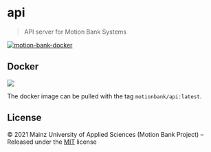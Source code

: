 [comment]: # (ACHTUNG! This is an autogenerated file and will be automatically overwritten)
[comment]: # (To edit its contents please refer to the project dir '.readme')

# api

> API server for Motion Bank Systems



[![motion-bank-docker](https://circleci.com/gh/motion-bank-docker/motion-bank-api.svg?style=svg)](https://app.circleci.com/pipelines/github/motion-bank-docker/motion-bank-api)

## Docker

[![](https://images.microbadger.com/badges/image/motionbank/api.svg)](https://microbadger.com/images/motionbank/api "Get your own image badge on microbadger.com")

The docker image can be pulled with the tag `motionbank/api:latest`.


## License

:copyright: 2021 Mainz University of Applied Sciences (Motion Bank Project) – 
Released under the [MIT](https://github.com/motionbank-js/api/blob/master/LICENSE) license


